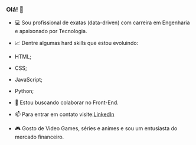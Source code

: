### Olá! 👋

- 💻 Sou profissional de exatas (data-driven) com carreira em Engenharia e apaixonado por Tecnologia.

- 📈 Dentre algumas hard skills que estou evoluindo:
- HTML;
- CSS;
- JavaScript;
- Python;

- 👯 Estou buscando colaborar no Front-End.

- 📫 Para entrar em contato visite:[LinkedIn](https://www.linkedin.com/in/josebrunofonseca-desenvolvedor-full-stack/)

- 🎮 Gosto de Video Games, séries e animes e sou um entusiasta do mercado financeiro.
